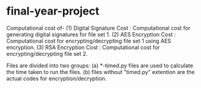 # final-year-project
Computational cost of- 
(1) Digital Signature Cost : Computational cost for generating digital signatures for file set 1. 
(2) AES Encryption Cost : Computational cost for encrypting/decrypting file set 1 using AES encryption. 
(3) RSA Encryption Cost : Computational cost for encrypting/decrypting file set 2.

Files are divided into two groups: 
(a) *-timed.py files are used  to calculate the time taken to run the files.
(b) files without "timed.py" extention are the actual codes for encryption/decryption.

